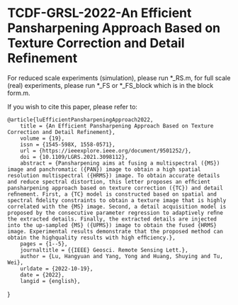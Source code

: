 # TCDF-GRSL-2022-An Efficient Pansharpening Approach Based on Texture Correction and Detail Refinement
 
For reduced scale experiments (simulation), please run *_RS.m, for full scale (real) experiments, please run *_FS or *_FS_block which is in the block form.m.

If you wish to cite this paper, please refer to:

    @article{luEfficientPansharpeningApproach2022,
        title = {An Efficient Pansharpening Approach Based on Texture Correction and Detail Refinement},
        volume = {19},
        issn = {1545-598X, 1558-0571},
        url = {https://ieeexplore.ieee.org/document/9501252/},
        doi = {10.1109/LGRS.2021.3098112},
        abstract = {Pansharpening aims at fusing a multispectral ({MS}) image and panchromatic ({PAN}) image to obtain a high spatial resolution multispectral ({HRMS}) image. To obtain accurate details and reduce spectral distortion, this letter proposes an efﬁcient pansharpening approach based on texture correction ({TC}) and detail reﬁnement. First, a {TC} model is constructed based on spatial and spectral ﬁdelity constraints to obtain a texture image that is highly correlated with the {MS} image. Second, a detail acquisition model is proposed by the consecutive parameter regression to adaptively reﬁne the extracted details. Finally, the extracted details are injected into the up-sampled {MS} ({UPMS}) image to obtain the fused {HRMS} image. Experimental results demonstrate that the proposed method can obtain the highquality results with high efﬁciency.},
        pages = {1--5},
        journaltitle = {{IEEE} Geosci. Remote Sensing Lett.},
        author = {Lu, Hangyuan and Yang, Yong and Huang, Shuying and Tu, Wei},
        urldate = {2022-10-19},
        date = {2022},
        langid = {english},
}